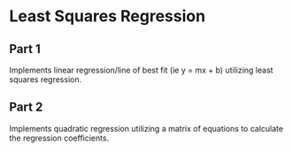 # Least Squares Regression
## Part 1
Implements linear regression/line of best fit (ie y = mx + b) utilizing least squares regression.

## Part 2
Implements quadratic regression utilizing a matrix of equations to calculate the regression coefficients. 